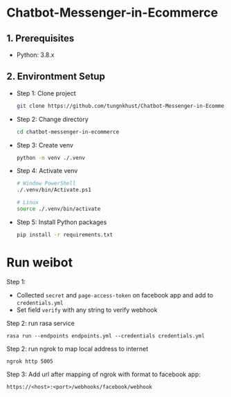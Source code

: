 # Chatbot-Messenger-in-Ecommerce

## 1. Prerequisites

- Python: 3.8.x

## 2. Environtment Setup

- Step 1: Clone project

  ```bash
  git clone https://github.com/tungnkhust/Chatbot-Messenger-in-Ecommerce.git
  ```

- Step 2: Change directory

  ```bash
  cd chatbot-messenger-in-ecommerce
  ```

- Step 3: Create venv

  ```bash
  python -m venv ./.venv
  ```

- Step 4: Activate venv

  ```bash
  # Window PowerShell
  ./.venv/bin/Activate.ps1

  # Linux
  source ./.venv/bin/activate
  ```

- Step 5: Install Python packages

  ```bash
  pip install -r requirements.txt
  ```

# Run weibot

Step 1:

- Collected `secret` and `page-access-token` on facebook app and add to `credentials.yml`
- Set field `verify` with any string to verify webhook

Step 2: run rasa service

```commandline
rasa run --endpoints endpoints.yml --credentials credentials.yml
```

Step 2: run ngrok to map local address to internet

```commandline
ngrok http 5005
```

Step 3: Add url after mapping of ngrok with format to facebook app:

`https://<host>:<port>/webhooks/facebook/webhook`
